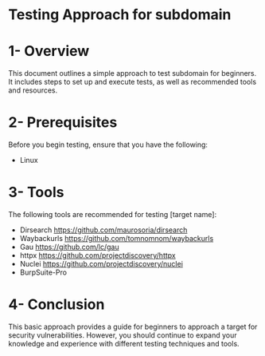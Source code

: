 
# Testing Approach for subdomain

# 1- Overview
This document outlines a simple approach to test subdomain for beginners. It includes steps to set up and execute tests, as well as recommended tools and resources.

# 2- Prerequisites
Before you begin testing, ensure that you have the following:

- Linux
 
# 3- Tools
The following tools are recommended for testing [target name]:
 - Dirsearch https://github.com/maurosoria/dirsearch
 - Waybackurls https://github.com/tomnomnom/waybackurls
 - Gau https://github.com/lc/gau
 - httpx https://github.com/projectdiscovery/httpx
 - Nuclei https://github.com/projectdiscovery/nuclei
 - BurpSuite-Pro

# 4- Conclusion
This basic approach provides a guide for beginners to approach a target for security vulnerabilities. However, you should continue to expand your knowledge and experience with different testing techniques and tools.
